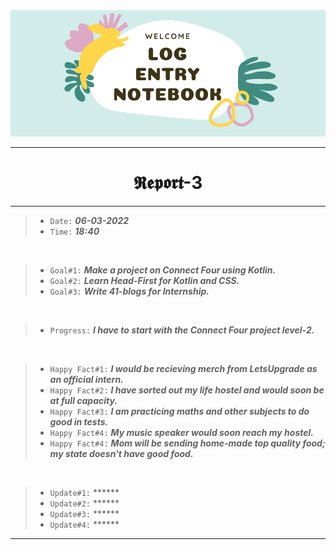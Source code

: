 <img src="https://github.com/Legendary-Person/Legendary-Person/blob/main/Picture/Log%20(600%20x%20200%20px)%20(2000%20x%20200%20px)%20(1).png"/>

--------
<h1 align="center">𝕽𝖊𝖕𝖔𝖗𝖙-3</h1>

--------
> - ```Date:``` ***06-03-2022***
> - ```Time:``` ***18:40***

</br>

> - ```Goal#1:``` ***Make a project on Connect Four using Kotlin.*** 
> - ```Goal#2:``` ***Learn Head-First for Kotlin and CSS.***
> - ```Goal#3:``` ***Write 41-blogs for Internship.***

</br>

> - ```Progress:``` ***I have to start with the Connect Four project level-2.***

</br>

> - ```Happy Fact#1:``` ***I would be recieving merch from LetsUpgrade as an official intern.***
> - ```Happy Fact#2:``` ***I have sorted out my life hostel and would soon be at full capacity.***
> - ```Happy Fact#3:``` ***I am practicing maths and other subjects to do good in tests.***
> - ```Happy Fact#4:``` ***My music speaker would soon reach my hostel.***
> - ```Happy Fact#4:``` ***Mom will be sending home-made top quality food; my state doesn't have good food.***


</br>

> - ```Update#1:``` ******
> - ```Update#2:``` ******
> - ```Update#3:``` ******
> - ```Update#4:``` ****** 

--------
